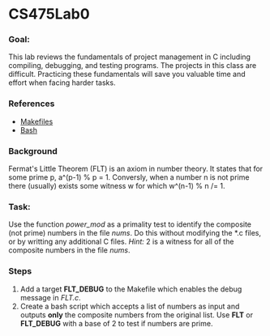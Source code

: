 # CS475Lab0
### Goal: 
This lab reviews the fundamentals of project management in C including compiling, debugging, and testing programs. The projects in this class are difficult. Practicing these fundamentals will save you valuable time and effort when facing harder tasks.

### References
* [Makefiles](https://makefiletutorial.com/)
* [Bash](https://ss64.com/bash/)

### Background
Fermat's Little Theorem (FLT) is an axiom in number theory. It states that for some prime p, a^(p-1) % p = 1. Conversly, when a number n is not prime there (usually) exists some witness w for which w^(n-1) % n /= 1.

### Task:
Use the function *power_mod* as a primality test to identify the composite (not prime) numbers in the file *nums*. Do this without modifying the \*.c files, or by writting any additional C files.
*Hint:* 2 is a witness for all of the composite numbers in the file *nums*.

### Steps
1. Add a target **FLT_DEBUG** to the Makefile which enables the debug message in *FLT.c*. 
2. Create a bash script which accepts a list of numbers as input and outputs **only** the composite numbers from the original list. Use **FLT** or **FLT_DEBUG** with a base of 2 to test if numbers are prime.
